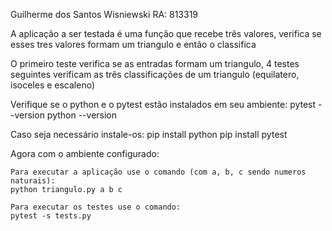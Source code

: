 Guilherme dos Santos Wisniewski RA: 813319

A aplicação a ser testada é uma função que recebe três valores, 
verifica se esses tres valores formam um triangulo e então o classifica

O primeiro teste verifica se as entradas formam um triangulo,
4 testes seguintes verificam as três classificações de um triangulo (equilatero, isoceles e escaleno)

Verifique se o python e o pytest estão instalados em seu ambiente:
pytest --version
python --version

Caso seja necessário instale-os:
pip install python
pip install pytest

Agora com o ambiente configurado:

    Para executar a aplicação use o comando (com a, b, c sendo numeros naturais):
    python triangulo.py a b c

    Para executar os testes use o comando:
    pytest -s tests.py
